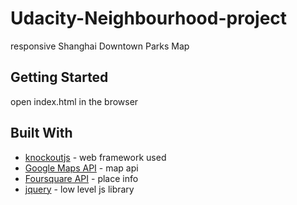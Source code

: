 # Udacity-Neighbourhood-project
responsive Shanghai Downtown Parks Map

## Getting Started

open index.html in the browser

## Built With
* [knockoutjs](http://knockoutjs.com) - web framework used
* [Google Maps API](https://developers.google.com/maps) - map api
* [Foursquare API](developer.foursquare.com) - place info
* [jquery](https://jquery.com/) - low level js library